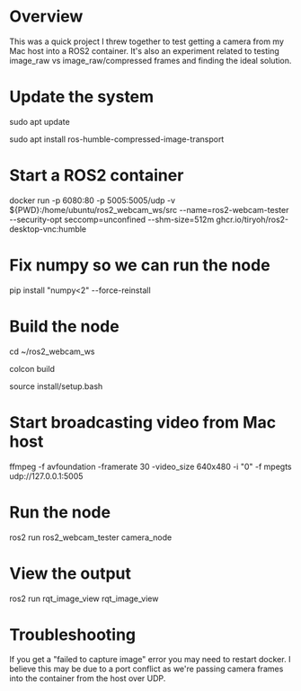 # Overview
This was a quick project I threw together to test getting a camera from my Mac host into a ROS2 container. It's also an experiment related to testing image_raw vs image_raw/compressed frames and finding the ideal solution.

# Update the system
sudo apt update

sudo apt install ros-humble-compressed-image-transport

# Start a ROS2 container
docker run -p 6080:80 -p 5005:5005/udp -v ${PWD}:/home/ubuntu/ros2_webcam_ws/src --name=ros2-webcam-tester --security-opt seccomp=unconfined --shm-size=512m ghcr.io/tiryoh/ros2-desktop-vnc:humble

# Fix numpy so we can run the node
pip install "numpy<2" --force-reinstall

# Build the node
cd ~/ros2_webcam_ws

colcon build

source install/setup.bash

# Start broadcasting video from Mac host
ffmpeg -f avfoundation -framerate 30 -video_size 640x480 -i "0" -f mpegts udp://127.0.0.1:5005

# Run the node
ros2 run ros2_webcam_tester camera_node

# View the output
ros2 run rqt_image_view rqt_image_view


# Troubleshooting
If you get a "failed to capture image" error you may need to restart docker. I believe this may be due to a port conflict as we're passing camera frames into the container from the host over UDP.

